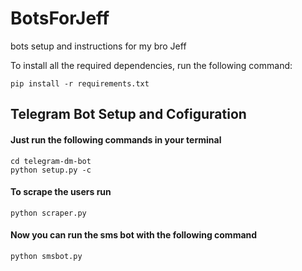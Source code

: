 # BotsForJeff

bots setup and instructions for  my bro Jeff

To install all the required dependencies, run the following command:

```
pip install -r requirements.txt
```

## Telegram Bot Setup and Cofiguration

#### Just run the following commands in your terminal

```
cd telegram-dm-bot
python setup.py -c
```

#### To scrape the users run

```
python scraper.py
```

#### Now you can run the sms bot with the following command

```
python smsbot.py
```
